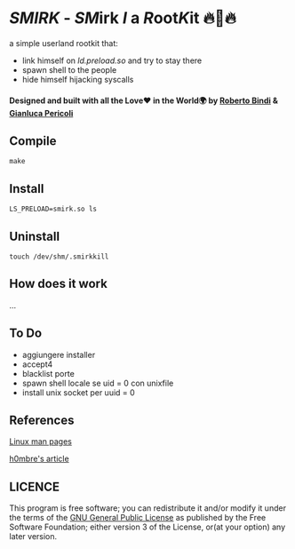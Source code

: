 # *SMIRK* - *SM*irk *I* a *R*oot*K*it 🔥🥔🔥

a simple userland rootkit that:
- link himself on *ld.preload.so* and try to stay there
- spawn shell to the people
- hide himself hijacking syscalls

#### Designed and built with all the Love❤️ in the World🌍 by [Roberto Bindi](https://github.com/ShotokanZH) & [Gianluca Pericoli](https://github.com/gpericol)

## Compile
```
make
```

## Install
```
LS_PRELOAD=smirk.so ls
```

## Uninstall
```
touch /dev/shm/.smirkkill
```

## How does it work
...

## To Do
- aggiungere installer
- accept4
- blacklist porte
- spawn shell locale se uid = 0 con unixfile
- install unix socket per uuid = 0

## References
[Linux man pages](https://linux.die.net/man/)

[h0mbre's article](https://h0mbre.github.io/Learn-C-By-Creating-A-Rootkit/)

## LICENCE

This program is free software; you can redistribute it and/or modify it under the terms of the [GNU General Public License](https://www.gnu.org/licenses/gpl-3.0.html) as published by the Free Software Foundation; either version 3 of the License, or(at your option) any later version.